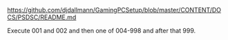 https://github.com/djdallmann/GamingPCSetup/blob/master/CONTENT/DOCS/PSDSC/README.md

Execute 001 and 002 and then one of 004-998 and after that 999.

